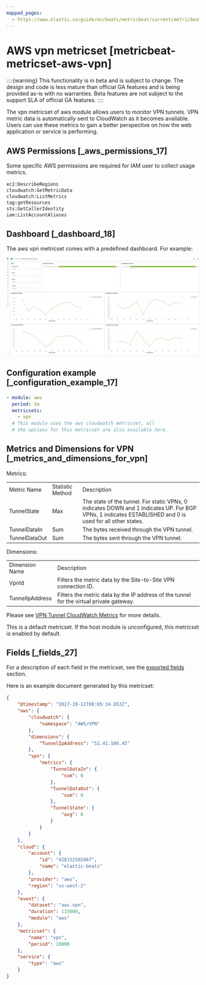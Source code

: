 ```yaml
---
mapped_pages:
  - https://www.elastic.co/guide/en/beats/metricbeat/current/metricbeat-metricset-aws-vpn.html
---
```


# AWS vpn metricset [metricbeat-metricset-aws-vpn]

::::{warning}
This functionality is in beta and is subject to change. The design and code is less mature than official GA features and is being provided as-is with no warranties. Beta features are not subject to the support SLA of official GA features.
::::


The vpn metricset of aws module allows users to monitor VPN tunnels. VPN metric data is automatically sent to CloudWatch as it becomes available. Users can use these metrics to gain a better perspective on how the web application or service is performing.


## AWS Permissions [_aws_permissions_17]

Some specific AWS permissions are required for IAM user to collect usage metrics.

```
ec2:DescribeRegions
cloudwatch:GetMetricData
cloudwatch:ListMetrics
tag:getResources
sts:GetCallerIdentity
iam:ListAccountAliases
```


## Dashboard [_dashboard_18]

The aws vpn metricset comes with a predefined dashboard. For example:

![metricbeat aws vpn overview](images/metricbeat-aws-vpn-overview.png)


## Configuration example [_configuration_example_17]

```yaml
- module: aws
  period: 1m
  metricsets:
    - vpn
  # This module uses the aws cloudwatch metricset, all
  # the options for this metricset are also available here.
```


## Metrics and Dimensions for VPN [_metrics_and_dimensions_for_vpn]

Metrics:

|     |     |     |
| --- | --- | --- |
| Metric Name | Statistic Method | Description |
| TunnelState | Max | The state of the tunnel. For static VPNs, 0 indicates DOWN and 1 indicates UP. For BGP VPNs, 1 indicates ESTABLISHED and 0 is used for all other states. |
| TunnelDataIn | Sum | The bytes received through the VPN tunnel. |
| TunnelDataOut | Sum | The bytes sent through the VPN tunnel. |

Dimensions:

|     |     |
| --- | --- |
| Dimension Name | Description |
| VpnId | Filters the metric data by the Site-to-Site VPN connection ID. |
| TunnelIpAddress | Filters the metric data by the IP address of the tunnel for the virtual private gateway. |

Please see [VPN Tunnel CloudWatch Metrics](https://docs.aws.amazon.com/vpn/latest/s2svpn/monitoring-cloudwatch-vpn.html) for more details.

This is a default metricset. If the host module is unconfigured, this metricset is enabled by default.

## Fields [_fields_27]

For a description of each field in the metricset, see the [exported fields](/reference/metricbeat/exported-fields-aws.md) section.

Here is an example document generated by this metricset:

```json
{
    "@timestamp": "2017-10-12T08:05:34.853Z",
    "aws": {
        "cloudwatch": {
            "namespace": "AWS/VPN"
        },
        "dimensions": {
            "TunnelIpAddress": "52.41.186.45"
        },
        "vpn": {
            "metrics": {
                "TunnelDataIn": {
                    "sum": 0
                },
                "TunnelDataOut": {
                    "sum": 0
                },
                "TunnelState": {
                    "avg": 0
                }
            }
        }
    },
    "cloud": {
        "account": {
            "id": "428152502467",
            "name": "elastic-beats"
        },
        "provider": "aws",
        "region": "us-west-2"
    },
    "event": {
        "dataset": "aws.vpn",
        "duration": 115000,
        "module": "aws"
    },
    "metricset": {
        "name": "vpn",
        "period": 10000
    },
    "service": {
        "type": "aws"
    }
}
```



